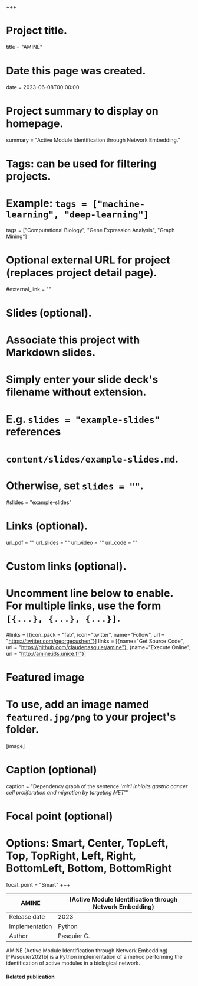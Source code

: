 +++
# Project title.
title = "AMINE"

# Date this page was created.
date = 2023-06-08T00:00:00

# Project summary to display on homepage.
summary = "Active Module Identification through Network Embedding."

# Tags: can be used for filtering projects.
# Example: `tags = ["machine-learning", "deep-learning"]`
tags = ["Computational Biology", "Gene Expression Analysis", "Graph Mining"]

# Optional external URL for project (replaces project detail page).
#external_link = ""

# Slides (optional).
#   Associate this project with Markdown slides.
#   Simply enter your slide deck's filename without extension.
#   E.g. `slides = "example-slides"` references 
#   `content/slides/example-slides.md`.
#   Otherwise, set `slides = ""`.
#slides = "example-slides"

# Links (optional).
url_pdf = ""
url_slides = ""
url_video = ""
url_code = ""

# Custom links (optional).
#   Uncomment line below to enable. For multiple links, use the form `[{...}, {...}, {...}]`.
#links = [{icon_pack = "fab", icon="twitter", name="Follow", url = "https://twitter.com/georgecushen"}]
links = [{name="Get Source Code", url = "https://github.com/claudepasquier/amine"}, {name="Execute Online", url = "http://amine.i3s.unice.fr"}]


# Featured image
# To use, add an image named `featured.jpg/png` to your project's folder. 
[image]
  # Caption (optional)
  caption = "Dependency graph of the sentence '*mir1 inhibits gastric cancer cell proliferation and migration by targeting MET*'"
  
  # Focal point (optional)
  # Options: Smart, Center, TopLeft, Top, TopRight, Left, Right, BottomLeft, Bottom, BottomRight
  focal_point = "Smart"
+++

| AMINE         | (Active Module Identification through Network Embedding) |
| -------------- | ------------------------------------------------------- |
| Release date   | 2023                                                    |
| Implementation | Python                                                  |
| Author         | Pasquier C.                                             |

AMINE (Active Module Identification through Network Embedding) [^Pasquier2021b] is a Python implementation of a mehod performing the identification of active modules in a biological network.


#### Related publication
[^Pasquier2021a]: {{< cite page="/publication/Pasquier2021a" view="4" >}}

